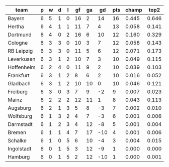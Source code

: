 |    team    | p | w | d | l | gf | ga | gd  | pts | champ | top2  | top3  | top4  |  5-7  | bot4  | bot3  | bot2  |
|------------|---|---|---|---|----|----|-----|-----|-------|-------|-------|-------|-------|-------|-------|-------|
| Bayern     | 6 | 5 | 1 | 0 | 16 |  2 |  14 |  16 | 0.445 | 0.646 | 0.761 | 0.837 | 0.112 | 0.001 | 0.001 | 0.000|
| Hertha     | 6 | 4 | 1 | 1 | 11 |  7 |   4 |  13 | 0.058 | 0.141 | 0.241 | 0.336 | 0.272 | 0.034 | 0.018 | 0.006|
| Dortmund   | 6 | 4 | 0 | 2 | 16 |  6 |  10 |  12 | 0.160 | 0.329 | 0.466 | 0.578 | 0.236 | 0.010 | 0.005 | 0.002|
| Cologne    | 6 | 3 | 3 | 0 | 10 |  3 |   7 |  12 | 0.058 | 0.143 | 0.243 | 0.343 | 0.273 | 0.032 | 0.017 | 0.007|
| RB Leipzig | 6 | 3 | 3 | 0 | 11 |  5 |   6 |  12 | 0.071 | 0.173 | 0.275 | 0.374 | 0.265 | 0.029 | 0.015 | 0.006|
| Leverkusen | 6 | 3 | 1 | 2 | 10 |  7 |   3 |  10 | 0.049 | 0.115 | 0.196 | 0.285 | 0.257 | 0.051 | 0.028 | 0.012|
| Hoffenheim | 6 | 2 | 4 | 0 | 11 |  9 |   2 |  10 | 0.039 | 0.103 | 0.183 | 0.268 | 0.260 | 0.053 | 0.028 | 0.010|
| Frankfurt  | 6 | 3 | 1 | 2 |  8 |  6 |   2 |  10 | 0.016 | 0.052 | 0.099 | 0.158 | 0.209 | 0.109 | 0.064 | 0.033|
| Gladbach   | 6 | 3 | 1 | 2 | 10 | 10 |   0 |  10 | 0.046 | 0.121 | 0.209 | 0.299 | 0.262 | 0.046 | 0.025 | 0.010|
| Freiburg   | 6 | 3 | 0 | 3 |  7 |  9 |  -2 |   9 | 0.007 | 0.023 | 0.045 | 0.079 | 0.156 | 0.199 | 0.128 | 0.069|
| Mainz      | 6 | 2 | 2 | 2 | 12 | 11 |   1 |   8 | 0.043 | 0.113 | 0.189 | 0.272 | 0.261 | 0.053 | 0.029 | 0.015|
| Augsburg   | 6 | 2 | 1 | 3 |  5 |  8 |  -3 |   7 | 0.002 | 0.010 | 0.022 | 0.041 | 0.094 | 0.320 | 0.217 | 0.125|
| Wolfsburg  | 6 | 1 | 3 | 2 |  4 |  7 |  -3 |   6 | 0.001 | 0.006 | 0.014 | 0.025 | 0.069 | 0.392 | 0.281 | 0.173|
| Darmstadt  | 6 | 1 | 2 | 3 |  4 | 12 |  -8 |   5 | 0.001 | 0.004 | 0.011 | 0.019 | 0.057 | 0.466 | 0.347 | 0.218|
| Bremen     | 6 | 1 | 1 | 4 |  7 | 17 | -10 |   4 | 0.001 | 0.006 | 0.014 | 0.026 | 0.067 | 0.415 | 0.297 | 0.183|
| Schalke    | 6 | 1 | 0 | 5 |  6 | 10 |  -4 |   3 | 0.004 | 0.015 | 0.030 | 0.056 | 0.125 | 0.267 | 0.177 | 0.098|
| Ingolstadt | 6 | 0 | 1 | 5 |  3 | 12 |  -9 |   1 | 0.000 | 0.000 | 0.001 | 0.003 | 0.013 | 0.775 | 0.680 | 0.538|
| Hamburg    | 6 | 0 | 1 | 5 |  2 | 12 | -10 |   1 | 0.000 | 0.001 | 0.002 | 0.004 | 0.012 | 0.748 | 0.643 | 0.496|
